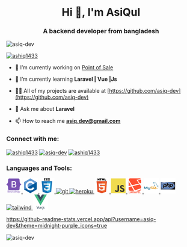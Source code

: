 <h1 align="center">Hi 👋, I'm AsiQul</h1>
<h3 align="center">A backend developer from bangladesh</h3>

<p align="left"> <img src="https://komarev.com/ghpvc/?username=asiq-dev&label=Profile%20views&color=0e75b6&style=flat" alt="asiq-dev" /> </p>

<p align="left"> <a href="https://twitter.com/ashiq1433" target="blank"><img src="https://img.shields.io/twitter/follow/ashiq1433?logo=twitter&style=for-the-badge" alt="ashiq1433" /></a> </p>

- 🔭 I’m currently working on [Point of Sale](https://github.com/Dots-Valley/simple-pos)

- 🌱 I’m currently learning **Laravel | Vue |Js**

- 👨‍💻 All of my projects are available at [https://github.com/asiq-dev](https://github.com/asiq-dev)

- 💬 Ask me about **Laravel**

- 📫 How to reach me **asiq.dev@gmail.com**

<h3 align="left">Connect with me:</h3>
<p align="left">
<a href="https://twitter.com/ashiq1433" target="blank"><img align="center" src="https://raw.githubusercontent.com/rahuldkjain/github-profile-readme-generator/master/src/images/icons/Social/twitter.svg" alt="ashiq1433" height="30" width="40" /></a>
<a href="https://linkedin.com/in/asiq-dev" target="blank"><img align="center" src="https://raw.githubusercontent.com/rahuldkjain/github-profile-readme-generator/master/src/images/icons/Social/linked-in-alt.svg" alt="asiq-dev" height="30" width="40" /></a>
<a href="https://fb.com/ashiq1433" target="blank"><img align="center" src="https://raw.githubusercontent.com/rahuldkjain/github-profile-readme-generator/master/src/images/icons/Social/facebook.svg" alt="ashiq1433" height="30" width="40" /></a>
</p>

<h3 align="left">Languages and Tools:</h3>
<p align="left"> <a href="https://getbootstrap.com" target="_blank" rel="noreferrer"> <img src="https://raw.githubusercontent.com/devicons/devicon/master/icons/bootstrap/bootstrap-plain-wordmark.svg" alt="bootstrap" width="40" height="40"/> </a> <a href="https://www.cprogramming.com/" target="_blank" rel="noreferrer"> <img src="https://raw.githubusercontent.com/devicons/devicon/master/icons/c/c-original.svg" alt="c" width="40" height="40"/> </a> <a href="https://www.w3schools.com/css/" target="_blank" rel="noreferrer"> <img src="https://raw.githubusercontent.com/devicons/devicon/master/icons/css3/css3-original-wordmark.svg" alt="css3" width="40" height="40"/> </a> <a href="https://git-scm.com/" target="_blank" rel="noreferrer"> <img src="https://www.vectorlogo.zone/logos/git-scm/git-scm-icon.svg" alt="git" width="40" height="40"/> </a> <a href="https://heroku.com" target="_blank" rel="noreferrer"> <img src="https://www.vectorlogo.zone/logos/heroku/heroku-icon.svg" alt="heroku" width="40" height="40"/> </a> <a href="https://www.w3.org/html/" target="_blank" rel="noreferrer"> <img src="https://raw.githubusercontent.com/devicons/devicon/master/icons/html5/html5-original-wordmark.svg" alt="html5" width="40" height="40"/> </a> <a href="https://developer.mozilla.org/en-US/docs/Web/JavaScript" target="_blank" rel="noreferrer"> <img src="https://raw.githubusercontent.com/devicons/devicon/master/icons/javascript/javascript-original.svg" alt="javascript" width="40" height="40"/> </a> <a href="https://laravel.com/" target="_blank" rel="noreferrer"> <img src="https://raw.githubusercontent.com/devicons/devicon/master/icons/laravel/laravel-plain-wordmark.svg" alt="laravel" width="40" height="40"/> </a> <a href="https://www.mysql.com/" target="_blank" rel="noreferrer"> <img src="https://raw.githubusercontent.com/devicons/devicon/master/icons/mysql/mysql-original-wordmark.svg" alt="mysql" width="40" height="40"/> </a> <a href="https://www.php.net" target="_blank" rel="noreferrer"> <img src="https://raw.githubusercontent.com/devicons/devicon/master/icons/php/php-original.svg" alt="php" width="40" height="40"/> </a> <a href="https://tailwindcss.com/" target="_blank" rel="noreferrer"> <img src="https://www.vectorlogo.zone/logos/tailwindcss/tailwindcss-icon.svg" alt="tailwind" width="40" height="40"/> </a> <a href="https://vuejs.org/" target="_blank" rel="noreferrer"> <img src="https://raw.githubusercontent.com/devicons/devicon/master/icons/vuejs/vuejs-original-wordmark.svg" alt="vuejs" width="40" height="40"/> </a> </p>

https://github-readme-stats.vercel.app/api?username=asiq-dev&theme=midnight-purple_icons=true
<p><img align="center" src="https://github-readme-streak-stats.herokuapp.com/?user=asiq-dev&" alt="asiq-dev" /></p>

